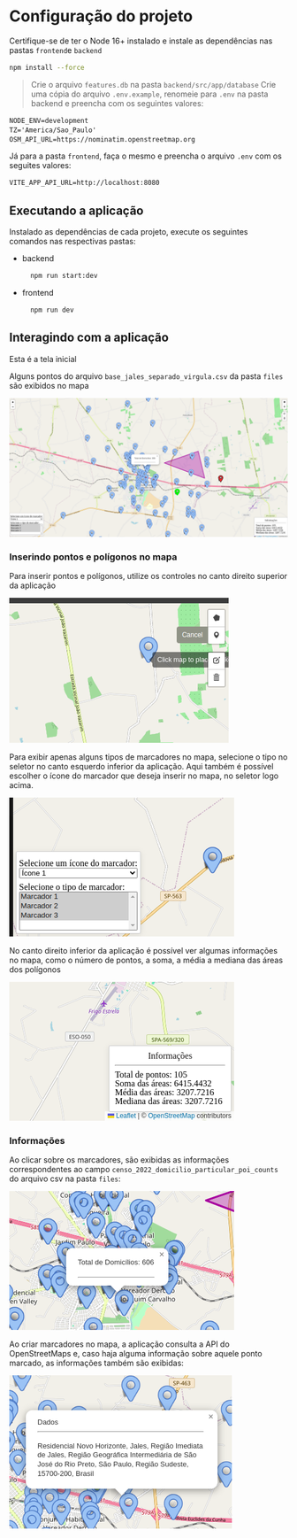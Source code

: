 # Configuração do projeto

Certifique-se de ter o Node 16+ instalado e instale as dependências nas pastas `frontend`e `backend`

```bash
npm install --force
```

>Crie o arquivo `features.db` na pasta `backend/src/app/database`
>Crie uma cópia do arquivo `.env.example`, renomeie para `.env` na pasta backend e preencha com os seguintes valores:

```markdown
NODE_ENV=development
TZ='America/Sao_Paulo'
OSM_API_URL=https://nominatim.openstreetmap.org
```

Já para a pasta `frontend`, faça o mesmo e preencha o arquivo `.env` com os seguites valores:

```markdown
VITE_APP_API_URL=http://localhost:8080
```

## Executando a aplicação

Instalado as dependências de cada projeto, execute os seguintes comandos nas respectivas pastas:

- backend

  ```bash
    npm run start:dev
  ```

- frontend
  
  ```bash
    npm run dev
  ```

## Interagindo com a aplicação

Esta é a tela inicial

Alguns pontos do arquivo `base_jales_separado_virgula.csv` da pasta `files` são exibidos no mapa

![Mapa](./assets/mapa.png)

### Inserindo pontos e polígonos no mapa

Para inserir pontos e polígonos, utilize os controles no canto direito superior da aplicação

![Controles](./assets/controles.png)

Para exibir apenas alguns tipos de marcadores no mapa, selecione o tipo no seletor no canto esquerdo inferior da aplicação. Aqui também é possível escolher o ícone do marcador que deseja inserir no mapa, no seletor logo acima.

![Marcadores](./assets/marcadores.png)

No canto direito inferior da aplicação é possível ver algumas informações no mapa, como o número de pontos, a soma, a média a mediana das áreas dos polígonos

![Stats](./assets/stats.png)

### Informações

Ao clicar sobre os marcadores, são exibidas as informações correspondentes ao campo `censo_2022_domicilio_particular_poi_counts` do arquivo csv na pasta `files`:

![Info Marcadores](./assets/info_marcadores.png)

Ao criar marcadores no mapa, a aplicação consulta a API do OpenStreetMaps e, caso haja alguma informação sobre aquele ponto marcado, as informações também são exibidas:

![Info OSM](./assets/info_osm.png)
